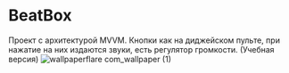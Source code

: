 # BeatBox
Проект с архитектурой MVVM. Кнопки как на диджейском пульте, при нажатие на них издаются звуки, есть регулятор громкости. (Учебная версия)
![wallpaperflare com_wallpaper (1)](https://user-images.githubusercontent.com/95954920/152295748-51b91efe-7bb6-45ba-993a-09166f55a4b1.jpg)

